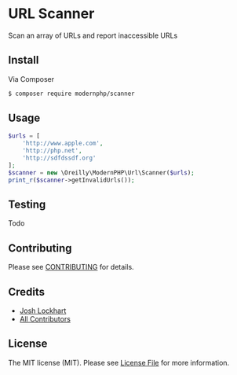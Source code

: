 # URL Scanner

Scan an array of URLs and report inaccessible URLs

## Install

Via Composer
``` bash
$ composer require modernphp/scanner
```

## Usage

``` php
$urls = [
    'http://www.apple.com',
    'http://php.net',
    'http://sdfdssdf.org'
];
$scanner = new \Oreilly\ModernPHP\Url\Scanner($urls);
print_r($scanner->getInvalidUrls());
```

## Testing

Todo

## Contributing

Please see [CONTRIBUTING](CONTRIBUTING.md) for details.

## Credits

- [Josh Lockhart](https://github.com/codeguy)
- [All Contributors](https://github.com/modernphp/scanner/contributors)

## License

The MIT license (MIT). Please see [License File](LICENSE) for more information.
